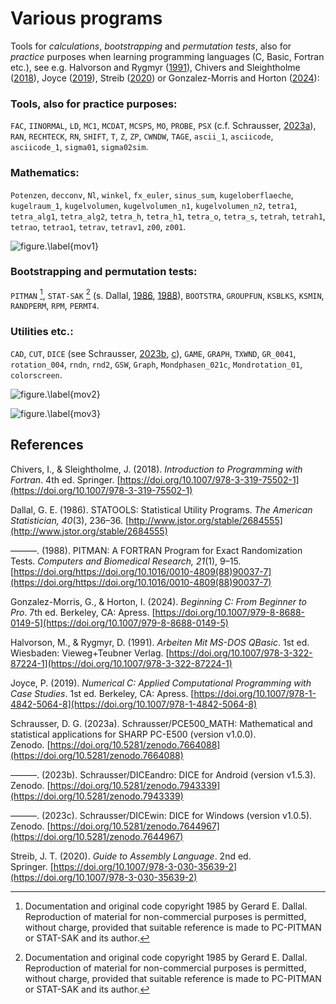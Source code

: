 # Various programs

Tools for *calculations*, *bootstrapping* and *permutation tests*, also for *practice* purposes when learning programming languages ​​(C, Basic, Fortran etc.), see e.g. Halvorson and Rygmyr ([1991](https://doi.org/10.1007/978-3-322-87224-1)), Chivers and Sleightholme ([2018](https://doi.org/10.1007/978-3-319-75502-1)), Joyce ([2019](https://doi.org/10.1007/978-1-4842-5064-8)), Streib ([2020](https://doi.org/10.1007/978-3-030-35639-2)) or Gonzalez-Morris and Horton ([2024](https://doi.org/10.1007/979-8-8688-0149-5)):

### Tools, also for practice purposes:

`FAC`, `IINORMAL`, `LD`, `MC1`, `MCDAT`, `MCSPS`, `MO`, `PROBE`, `PSX` (c.f. Schrausser, [2023a](https://doi.org/10.5281/zenodo.7664088)), `RAN`, `RECHTECK`, `RN`, `SHIFT`, `T`, `Z`, `ZP`, `CWNDW`, `TAGE`, `ascii_1`, `asciicode`, `asciicode_1`, `sigma01`, `sigma02sim`.

### Mathematics:
`Potenzen`, `decconv`, `Nl`, `winkel`, `fx_euler`, `sinus_sum`, `kugeloberflaeche`, `kugelraum_1`, `kugelvolumen`, `kugelvolumen_n1`, `kugelvolumen_n2`, `tetra1`, `tetra_alg1`, `tetra_alg2`, `tetra_h`, `tetra_h1`, `tetra_o`, `tetra_s`, `tetrah`, `tetrah1`, `tetrao`, `tetrao1`, `tetrav`, `tetrav1`, `z00`, `z001`.

![figure.\label{mov1}](mov1.gif)

### Bootstrapping and permutation tests:

`PITMAN` [^1], `STAT-SAK` [^1] (s. Dallal, [1986](http://www.jstor.org/stable/2684555), [1988](https://doi.org/https://doi.org/10.1016/0010-4809(88)90037-7)), `BOOTSTRA`, `GROUPFUN`, `KSBLKS`, `KSMIN`, `RANDPERM`, `RPM`, `PERMT4`.

### Utilities etc.:

`CAD`, `CUT`, `DICE` (see Schrausser, [2023b](https://doi.org/10.5281/zenodo.7943339), [c](https://doi.org/10.5281/zenodo.7644967)), `GAME`, `GRAPH`, `TXWND`, `GR_0041`, `rotation_004`, `rndn`, `rnd2`, `GSW`, `Graph`, `Mondphasen_021c`, `Mondrotation_01`, `colorscreen`.

![figure.\label{mov2}](mov2.gif)

![figure.\label{mov3}](mov3.gif)

## References

Chivers, I., & Sleightholme, J. (2018). *Introduction to Programming with Fortran*. 4th ed. Springer. [https://doi.org/10.1007/978-3-319-75502-1](https://doi.org/10.1007/978-3-319-75502-1)

Dallal, G. E. (1986). STATOOLS: Statistical Utility Programs. *The American Statistician, 40*(3), 236–36. [http://www.jstor.org/stable/2684555](http://www.jstor.org/stable/2684555)

———. (1988). PITMAN: A FORTRAN Program for Exact Randomization Tests. *Computers and Biomedical Research, 21*(1), 9–15. [https://doi.org/https://doi.org/10.1016/0010-4809(88)90037-7](https://doi.org/https://doi.org/10.1016/0010-4809(88)90037-7)

Gonzalez-Morris, G., & Horton, I. (2024). *Beginning C: From Beginner to Pro*. 7th ed. Berkeley, CA: Apress. [https://doi.org/10.1007/979-8-8688-0149-5](https://doi.org/10.1007/979-8-8688-0149-5)

Halvorson, M., & Rygmyr, D. (1991). *Arbeiten Mit MS-DOS QBasic*. 1st ed. Wiesbaden: Vieweg+Teubner Verlag. [https://doi.org/10.1007/978-3-322-87224-1](https://doi.org/10.1007/978-3-322-87224-1)

Joyce, P. (2019). *Numerical C: Applied Computational Programming with Case Studies*. 1st ed. Berkeley, CA: Apress. [https://doi.org/10.1007/978-1-4842-5064-8](https://doi.org/10.1007/978-1-4842-5064-8)

Schrausser, D. G. (2023a). Schrausser/PCE500_MATH: Mathematical and statistical applications for SHARP PC-E500 (version v1.0.0). Zenodo. [https://doi.org/10.5281/zenodo.7664088](https://doi.org/10.5281/zenodo.7664088)

———. (2023b). Schrausser/DICEandro: DICE for Android (version v1.5.3). Zenodo. [https://doi.org/10.5281/zenodo.7943339](https://doi.org/10.5281/zenodo.7943339)

———. (2023c). Schrausser/DICEwin: DICE for Windows (version v1.0.5). Zenodo. [https://doi.org/10.5281/zenodo.7644967](https://doi.org/10.5281/zenodo.7644967)

Streib, J. T. (2020). *Guide to Assembly Language*. 2nd ed. Springer. [https://doi.org/10.1007/978-3-030-35639-2](https://doi.org/10.1007/978-3-030-35639-2)

[^1]:Documentation and original code copyright 1985 by Gerard E. Dallal. Reproduction of material for non-commercial purposes is permitted, without charge, provided that suitable reference is made to PC-PITMAN or STAT-SAK and its author. 
